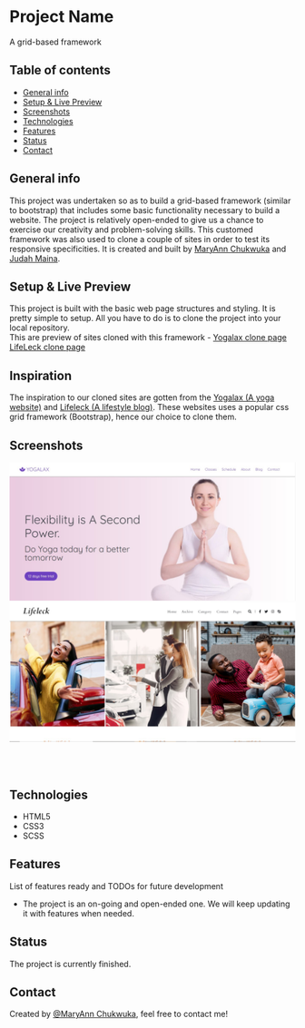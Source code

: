 
# Project Name
A grid-based framework

## Table of contents
* [General info](#general-info)
* [Setup  & Live Preview](#setup)
* [Screenshots](#screenshots)
* [Technologies](#technologies)
* [Features](#features)
* [Status](#status)
* [Contact](#contact)

## General info
This project was undertaken so as to build a grid-based framework (similar to bootstrap) that includes some basic functionality necessary to build a website. The project is relatively open-ended to give us a chance to exercise our creativity and problem-solving skills. This customed framework was also used to clone a couple of sites in order to test its responsive specificities. It is created and built by <a href="https://github.com/adaorachi">MaryAnn Chukwuka</a> and <a href="https://github.com/Jaykowski">Judah Maina</a>.

## Setup & Live Preview
This project is built with the basic web page structures and styling. It is pretty simple to setup. All you have to do is to clone the project into your local repository.<br>
This are preview of sites cloned with this framework - 
<a href="https://raw.githack.com/JayKowski/sass-framework/framework/index.html">Yogalax clone page </a><br>
<a href="https://raw.githack.com/JayKowski/sass-framework/framework/index2.html">LifeLeck clone page </a>

## Inspiration
The inspiration to our cloned sites are gotten from the <a href="https://colorlib.com/preview/theme/yogalax/"> Yogalax (A yoga website)</a> and <a href="https://colorlib.com/preview/theme/lifeleck/"> Lifeleck (A lifestyle blog)</a>. These websites uses a popular css grid framework (Bootstrap), hence our choice to clone them.

## Screenshots
<p float="left">
    <img src="images/screenshots.jpg">
    <img src="images/screenshots1.jpg">
</p>
<br><br>

## Technologies
* HTML5
* CSS3
* SCSS

## Features
List of features ready and TODOs for future development
* The project is an on-going and open-ended one. We will keep updating it with features when needed.

## Status
The project is currently finished.

## Contact
Created by [@MaryAnn Chukwuka](https://github.com/adaorachi), feel free to contact me!
